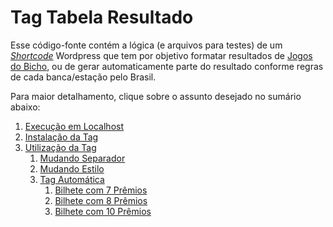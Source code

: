 # Tag Tabela Resultado

Esse código-fonte contém a lógica (e arquivos para testes) de um [*Shortcode*](https://codex.wordpress.org/shortcode) Wordpress que tem por objetivo formatar resultados de [Jogos do Bicho](https://pt.wikipedia.org/wiki/Jogo_do_bicho), ou de gerar automaticamente parte do resultado conforme regras de cada banca/estação pelo Brasil.

Para maior detalhamento, clique sobre o assunto desejado no sumário abaixo:

1. [Execução em Localhost](./doc/1.ExecucaoLocalhost.md)
2. [Instalação da Tag](./doc/2.Instalacao.md)
3. [Utilização da Tag](./doc/3.Utilizacao.md)
    1. [Mudando Separador](./doc/3.1.MudandoSeparador.md)
    2. [Mudando Estilo](./doc/3.2.MudandoEstilo.md)
    3. [Tag Automática](./doc/3.3.TagAutomatica.md)
        1. [Bilhete com 7 Prêmios](./doc/3.3.1.Bilhete7.md)  
        2. [Bilhete com 8 Prêmios](./doc/3.3.2.Bilhete8.md)
        3. [Bilhete com 10 Prêmios](./doc/3.3.3.Bilhete10.md)